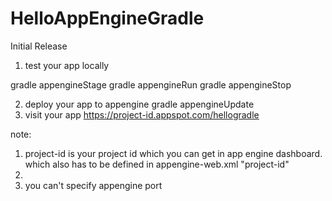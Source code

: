 # HelloAppEngineGradle

Initial Release

1. test your app locally

  gradle appengineStage
  gradle appengineRun
  gradle appengineStop

2.  deploy your app to appengine
  gradle appengineUpdate
3. visit your app
  https://project-id.appspot.com/hellogradle

note:

1. project-id is your project id which you can get in app engine dashboard. which also has to be defined in appengine-web.xml "<application>project-id</application>"
2. 
2. you can't specify appengine port
